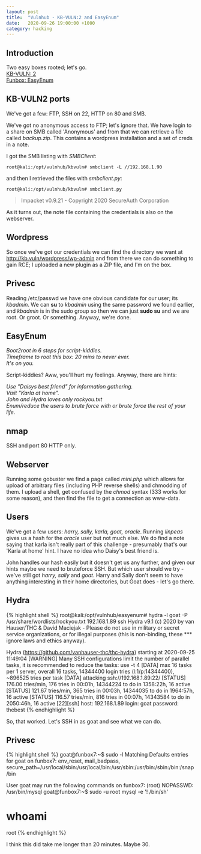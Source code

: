 ```yaml
---
layout: post
title:  "Vulnhub - KB-VULN:2 and EasyEnum"
date:   2020-09-26 19:00:00 +1000
category: hacking
---
```


## Introduction
Two easy boxes rooted; let's go.  
[KB-VULN: 2](https://www.vulnhub.com/entry/kb-vuln-2,562/)  
[Funbox: EasyEnum](https://www.vulnhub.com/entry/funbox-easyenum,565/)

## KB-VULN2 ports
We've got a few: FTP, SSH on 22, HTTP on 80 and SMB.

We've got no anonymous access to FTP; let's ignore that. We have login to a share on SMB called 'Anonymous' and from that we can retrieve a file called *backup.zip*. This contains a wordpress installation and a set of creds in a note.

I got the SMB listing with *SMBClient*:

``
root@kali:/opt/vulnhub/kbvuln# smbclient -L //192.168.1.90
``

and then I retrieved the files with *smbclient.py*:

``
root@kali:/opt/vulnhub/kbvuln# smbclient.py  
``
>Impacket v0.9.21 - Copyright 2020 SecureAuth Corporation

As it turns out, the note file containing the credentials is also on the webserver.

## Wordpress
So once we've got our credentials we can find the directory we want at http://kb.vuln/wordpress/wp-admin and from there we can do something to gain RCE; I uploaded a new plugin as a ZIP file, and I'm on the box. 

## Privesc
Reading /etc/passwd we have one obvious candidate for our user; its *kbadmin*. We can **su** to *kbadmin* using the same password we found earlier, and *kbadmin* is in the sudo group so then we can just **sudo su** and we are root. Or groot. Or something. Anyway, we're done.

## EasyEnum
*Boot2root in 6 steps for script-kiddies.  
Timeframe to root this box: 20 mins to never ever.   
It's on you.*

Script-kiddies? Aww, you'll hurt my feelings. Anyway, there are hints:

*Use "Daisys best friend" for information gathering.  
Visit "Karla at home".  
John and Hydra loves only rockyou.txt  
Enum/reduce the users to brute force with or brute force the rest of your life.*

## nmap
SSH and port 80 HTTP only.

## Webserver
Running some gobuster we find a page called *mini.php* which allows for upload of arbitrary files (including PHP reverse shells) and chmodding of them. I upload a shell, get confused by the *chmod* syntax (333 works for some reason), and then find the file to get a connection as www-data.

## Users
We've got a few users: *harry, sally, karla, goat, oracle*. Running *linpeas* gives us a hash for the *oracle* user but not much else. We do find a note saying that karla isn't really part of this challenge - presumably that's our 'Karla at home' hint. I have no idea who Daisy's best friend is.

John handles our hash easily but it doesn't get us any further, and given our hints maybe we need to bruteforce SSH. But which user should we try - we've still got *harry, sally* and *goat*. Harry and Sally don't seem to have anything interesting in their home directories, but Goat does - let's go there.

## Hydra
{% highlight shell %}
root@kali:/opt/vulnhub/easyenum# hydra -l goat -P /usr/share/wordlists/rockyou.txt 192.168.1.89 ssh
Hydra v9.1 (c) 2020 by van Hauser/THC & David Maciejak - Please do not use in military or secret service organizations, or for illegal purposes (this is non-binding, these *** ignore laws and ethics anyway).

Hydra (https://github.com/vanhauser-thc/thc-hydra) starting at 2020-09-25 11:49:04
[WARNING] Many SSH configurations limit the number of parallel tasks, it is recommended to reduce the tasks: use -t 4
[DATA] max 16 tasks per 1 server, overall 16 tasks, 14344400 login tries (l:1/p:14344400), ~896525 tries per task
[DATA] attacking ssh://192.168.1.89:22/
[STATUS] 176.00 tries/min, 176 tries in 00:01h, 14344224 to do in 1358:22h, 16 active
[STATUS] 121.67 tries/min, 365 tries in 00:03h, 14344035 to do in 1964:57h, 16 active
[STATUS] 116.57 tries/min, 816 tries in 00:07h, 14343584 to do in 2050:46h, 16 active
[22][ssh] host: 192.168.1.89   login: goat   password: thebest
{% endhighlight %}

So, that worked. Let's SSH in as goat and see what we can do.

## Privesc
{% highlight shell %}
goat@funbox7:~$ sudo -l
Matching Defaults entries for goat on funbox7:
    env_reset, mail_badpass, secure_path=/usr/local/sbin\:/usr/local/bin\:/usr/sbin\:/usr/bin\:/sbin\:/bin\:/snap/bin

User goat may run the following commands on funbox7:
    (root) NOPASSWD: /usr/bin/mysql
goat@funbox7:~$ sudo -u root mysql -e '\! /bin/sh'
# whoami
root
{% endhighlight %}

I think this did take me longer than 20 minutes. Maybe 30. 
